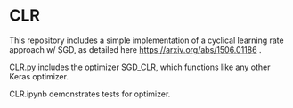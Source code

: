 # CLR
This repository includes a simple implementation of a cyclical learning rate approach w/ SGD, as detailed here https://arxiv.org/abs/1506.01186 .

CLR.py includes the optimizer SGD_CLR, which functions like any other Keras optimizer. 

CLR.ipynb demonstrates tests for optimizer.
